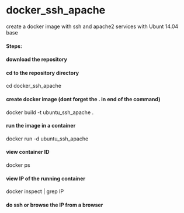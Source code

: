# docker_ssh_apache

create a docker image with ssh and apache2 services with Ubunt 14.04 base

#### Steps:

#### download the repository

#### cd to the repository directory
cd docker_ssh_apache

#### create docker image (dont forget the . in end of the command)
docker build -t ubuntu_ssh_apache .

#### run the image in a container
docker run -d ubuntu_ssh_apache

#### view container ID
docker ps

#### view IP of the running container
docker inspect <containerID> | grep IP

#### do ssh or browse the IP from a browser
